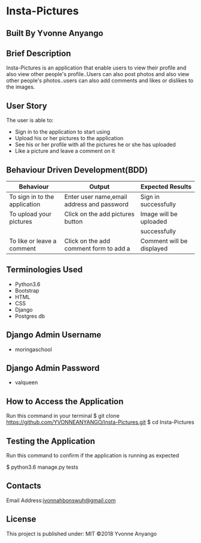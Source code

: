 # Insta-Pictures

## Built By Yvonne Anyango

## Brief Description

Insta-Pictures is an application that enable users to view their profile and also view other people's profile..Users can also post photos and also view other people's photos..users can also add comments and likes or dislikes to the images.

## User Story

The user is able to:
* Sign in to the application to start using
* Upload his or her pictures to the application
* See his or her profile with all the pictures he or     she has uploaded
* Like a picture and leave a comment on it

## Behaviour Driven Development(BDD)

 Behaviour                      | Output                                    | Expected Results         
 -------------------------------|-------------------------------------------|---------------------------
 To sign in to the application  |Enter user name,email address and password | Sign in successfully   
 To upload your pictures        |Click on the add pictures button           | Image will be uploaded
                                |                                           | successfully          
 To like or leave a comment     |Click on the add comment form to add a     | Comment will be displayed                                 |comment                                    | on the particular image
                                                                                                                        
## Terminologies Used

* Python3.6
* Bootstrap
* HTML
* CSS
* Django
* Postgres db

## Django Admin Username

* moringaschool

## Django Admin Password

* valqueen

## How to Access the Application

Run this command in your terminal
$ git clone https://github.com/YVONNEANYANGO/Insta-Pictures.git
$ cd Insta-Pictures

## Testing the Application

Run this command to confirm if the application is running as expected

$ python3.6 manage.py tests

## Contacts

Email Address:ivonnahbonswuh@gmail.com

## License

This project is published under:
MIT ©2018 Yvonne Anyango